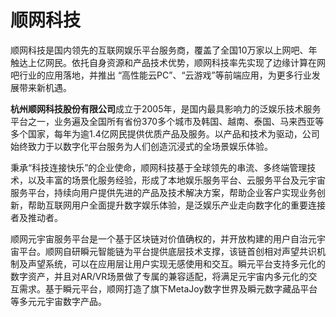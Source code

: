 # 

# 顺网科技

顺网科技是国内领先的互联网娱乐平台服务商，覆盖了全国10万家以上网吧、年触达上亿网民。依托自身资源和产品技术优势，顺网科技率先实现了边缘计算在网吧行业的应用落地，并推出 “高性能云PC”、“云游戏”等前端应用，为更多行业发展带来新机遇。

**杭州顺网科技股份有限公司**成立于2005年，是国内最具影响力的泛娱乐技术服务平台之一，业务遍及全国所有省份370多个城市及韩国、越南、泰国、马来西亚等多个国家，每年为逾1.4亿网民提供优质产品及服务。以产品和技术为驱动，公司始终致力于以数字化平台服务为人们创造沉浸式的全场景娱乐体验。

秉承“科技连接快乐”的企业使命，顺网科技基于全球领先的串流、多终端管理技术，以及丰富的场景化服务经验，形成了本地娱乐服务平台、云服务平台及元宇宙服务平台，持续向用户提供先进的产品及技术解决方案，帮助企业客户实现业务创新，帮助互联网用户全面提升数字娱乐体验，是泛娱乐产业走向数字化的重要连接者及推动者。

顺网元宇宙服务平台是一个基于区块链对价值确权的，并开放构建的用户自治元宇宙平台。顺网自研瞬元智能链为平台提供底层技术支撑，该链首创相对声望共识机制及声望系统，可以在应用层让用户实现无感使用和交互。瞬元平台支持多元化的数字资产，并且对AR/VR场景做了专属的兼容适配，将满足元宇宙内多元化的交互需求。基于瞬元平台，顺网打造了旗下MetaJoy数字世界及瞬元数字藏品平台等多元元宇宙数字产品。

